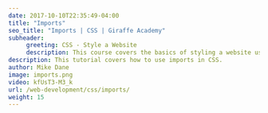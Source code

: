 ```yaml
---
date: 2017-10-10T22:35:49-04:00
title: "Imports"
seo_title: "Imports | CSS | Giraffe Academy"
subheader:
     greeting: CSS - Style a Website
     description: This course covers the basics of styling a website using CSS. Work your way through the videos and we'll teach you everything you need to know to style a basic website!
description: This tutorial covers how to use imports in CSS.
author: Mike Dane
image: imports.png
video: kfUsT3-M3_k
url: /web-development/css/imports/
weight: 15
---
```

